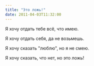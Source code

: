 ```yaml
---
title: "Это ложь!"
date: 2011-04-03T11:32:00
---
```


Я хочу отдать тебе всё, что имею.

Я хочу отдать себя, да не возьмешь.

Я хочу сказать "люблю", но я не смею.

Я хочу сказать, что нет, но это ложь!
